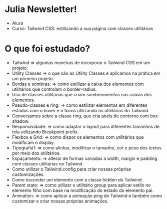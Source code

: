 # Julia Newsletter!

- Alura
- Curso: Tailwind CSS: estilizando a sua página com classes utilitárias

# O que foi estudado?

- Tailwind
    => algumas maneiras de incorporar o Tailwind CSS em um projeto.
- Utility Classes
    => o que são as Utility Classes e aplicamos na prática em um primeiro projeto.
- Bordas e sombras:
    => como estilizar a caixa dos elementos com utilitários que controlam o border-radius.
- Uso de classes utilitárias que criam sombreamentos nas caixas dos elementos.
- Pseudo-classes e ring:
    => como estilizar elementos em diferentes estados com o hover e o focus utilizando os utilitários do Tailwind.
- Conversamos sobre a classe ring, que cria anéis de contorno com box-shadow.
- Responsividade:
    => como adaptar o layout para diferentes tamanhos de tela utilizando Breakpoint prefix.
- Flexbox e Grid:
    => como dispor os elementos com utilitários que modificam o display.
- Tipografia1:
    => como alinhar, modificar o tamanho, cor e peso dos textos por meio dos utilitários.
- Espaçamento:
    => alterar de formas variadas a width, margin e padding com classes utilitárias no Tailwind.
- Como utilizar o Tailwind.config para criar nossas próprias customizações.
- Como esconder um elemento com a classe hidden do Tailwind.
- Parent state:
    => como utilizar o utilitário group para aplicar estilo no elemento filho com base na modificação do estado do elemento pai.
- Animation:
    => como aplicar a animação ping do Tailwind e também como customizar e criar nossas próprias animações.
  
